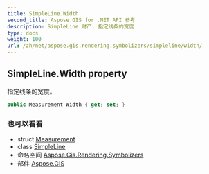 ```yaml
---
title: SimpleLine.Width
second_title: Aspose.GIS for .NET API 参考
description: SimpleLine 财产. 指定线条的宽度
type: docs
weight: 100
url: /zh/net/aspose.gis.rendering.symbolizers/simpleline/width/
---
```

## SimpleLine.Width property

指定线条的宽度。

```csharp
public Measurement Width { get; set; }
```

### 也可以看看

* struct [Measurement](../../../aspose.gis.rendering/measurement/)
* class [SimpleLine](../)
* 命名空间 [Aspose.Gis.Rendering.Symbolizers](../../simpleline/)
* 部件 [Aspose.GIS](../../../)


